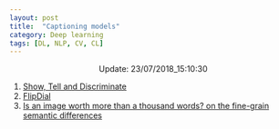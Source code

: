 ```yaml
---
layout: post
title:  "Captioning models"
category: Deep learning
tags: [DL, NLP, CV, CL]
---
```






<center> Update: 23/07/2018_15:10:30</center>

  	
1. [ Show, Tell and Discriminate](https://rawgit.com/elbayadm/PaperNotes/master/notes/captioning/2018-Show-Tell-and-Discriminate-Image-Captioning-by-Self-retrieval-with-Partially-Labeled-Data.html)
2. [ FlipDial](https://rawgit.com/elbayadm/PaperNotes/master/notes/captioning/2018-FlipDial-A-Generative-Model-for-Two-Way-Visual-Dialogue.html)
3. [ Is an image worth more than a thousand words? on the fine-grain semantic differences](https://rawgit.com/elbayadm/PaperNotes/master/notes/captioning/2016-Is-an-image-worth-more-than-a-thousand-words-on-the-fine-grain-semantic-differences-between-visual-and-linguistic-representations.html)
